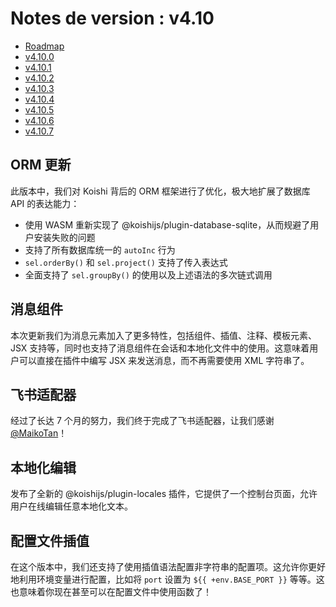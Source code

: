 # Notes de version : v4.10

- [Roadmap](https://github.com/koishijs/koishi/issues/839)
- [v4.10.0](https://github.com/koishijs/koishi/releases/tag/4.10.0)
- [v4.10.1](https://github.com/koishijs/koishi/releases/tag/4.10.1)
- [v4.10.2](https://github.com/koishijs/koishi/releases/tag/4.10.2)
- [v4.10.3](https://github.com/koishijs/koishi/releases/tag/4.10.3)
- [v4.10.4](https://github.com/koishijs/koishi/releases/tag/4.10.4)
- [v4.10.5](https://github.com/koishijs/koishi/releases/tag/4.10.5)
- [v4.10.6](https://github.com/koishijs/koishi/releases/tag/4.10.6)
- [v4.10.7](https://github.com/koishijs/koishi/releases/tag/4.10.7)

## ORM 更新

此版本中，我们对 Koishi 背后的 ORM 框架进行了优化，极大地扩展了数据库 API 的表达能力：

- 使用 WASM 重新实现了 @koishijs/plugin-database-sqlite，从而规避了用户安装失败的问题
- 支持了所有数据库统一的 `autoInc` 行为
- `sel.orderBy()` 和 `sel.project()` 支持了传入表达式
- 全面支持了 `sel.groupBy()` 的使用以及上述语法的多次链式调用

## 消息组件

本次更新我们为消息元素加入了更多特性，包括组件、插值、注释、模板元素、JSX 支持等，同时也支持了消息组件在会话和本地化文件中的使用。这意味着用户可以直接在插件中编写 JSX 来发送消息，而不再需要使用 XML 字符串了。

## 飞书适配器

经过了长达 7 个月的努力，我们终于完成了飞书适配器，让我们感谢 [@MaikoTan](https://github.com/maikotan)！

## 本地化编辑

发布了全新的 @koishijs/plugin-locales 插件，它提供了一个控制台页面，允许用户在线编辑任意本地化文本。

## 配置文件插值

<div v-pre>

在这个版本中，我们还支持了使用插值语法配置非字符串的配置项。这允许你更好地利用环境变量进行配置，比如将 `port` 设置为 `${{ +env.BASE_PORT }}` 等等。这也意味着你现在甚至可以在配置文件中使用函数了！

</div>

